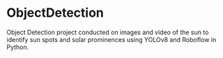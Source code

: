 # ObjectDetection
Object Detection project conducted on images and video of the sun to identify sun spots and solar prominences using YOLOv8 and Roboflow in Python.
